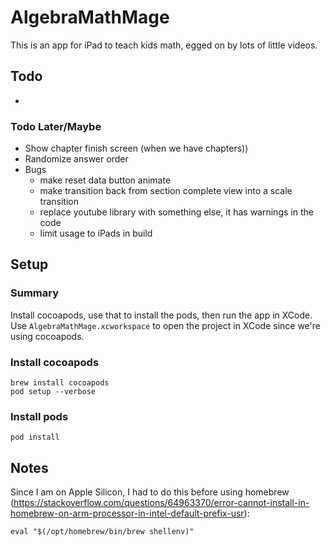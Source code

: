 # AlgebraMathMage 

This is an app for iPad to teach kids math, egged on by lots of little videos.

## Todo 
 *

### Todo Later/Maybe
* Show chapter finish screen (when we have chapters))
* Randomize answer order
* Bugs
  * make reset data button animate
  * make transition back from section complete view into a scale transition 
  * replace youtube library with something else, it has warnings in the code
  * limit usage to iPads in build


## Setup

### Summary

Install cocoapods, use that to install the pods, then run the app in XCode. Use `AlgebraMathMage.xcworkspace` to open the project in XCode since we're using cocoapods.

### Install cocoapods
```
brew install cocoapods
pod setup --verbose
```

### Install pods
```
pod install
```

## Notes

Since I am on Apple Silicon, I had to do this before using homebrew (https://stackoverflow.com/questions/64963370/error-cannot-install-in-homebrew-on-arm-processor-in-intel-default-prefix-usr):
```
eval "$(/opt/homebrew/bin/brew shellenv)"
```
